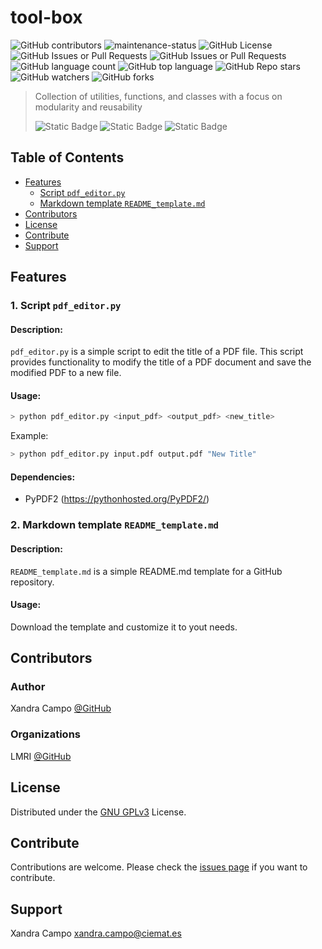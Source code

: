# tool-box

![GitHub contributors](https://img.shields.io/github/contributors/lmri-met/tool-box)
![maintenance-status](https://img.shields.io/badge/maintenance-actively--developed-brightgreen.svg)
![GitHub License](https://img.shields.io/github/license/lmri-met/tool-box)
![GitHub Issues or Pull Requests](https://img.shields.io/github/issues/lmri-met/tool-box)
![GitHub Issues or Pull Requests](https://img.shields.io/github/issues-pr/lmri-met/tool-box)
![GitHub language count](https://img.shields.io/github/languages/count/lmri-met/tool-box)
![GitHub top language](https://img.shields.io/github/languages/top/lmri-met/tool-box)
![GitHub Repo stars](https://img.shields.io/github/stars/lmri-met/tool-box)
![GitHub watchers](https://img.shields.io/github/watchers/lmri-met/tool-box)
![GitHub forks](https://img.shields.io/github/forks/lmri-met/tool-box)

> Collection of utilities, functions, and classes with a focus on modularity and reusability
> 
> ![Static Badge](https://img.shields.io/badge/Documentation-blue?link=https%3A%2F%2Fgithub.com%2Flmri-met%2Ftool-box%2Fblob%2Fmain%2FREADME.md)
> ![Static Badge](https://img.shields.io/badge/Surce_code-blue?link=https%3A%2F%2Fgithub.com%2Flmri-met%2Ftool-box)
> ![Static Badge](https://img.shields.io/badge/Contribute-blue?link=https%3A%2F%2Fgithub.com%2Flmri-met%2Ftool-box%2Fissues)

## Table of Contents
- [Features](#features)
  - [Script `pdf_editor.py`](#pdf-title)
  - [Markdown template `README_template.md`](#readme-template)
- [Contributors](#contributors)
- [License](#license)
- [Contribute](#contribute)
- [Support](#support)

<a name="features"></a>
## Features

<a name="pdf-title"></a>
### 1. Script `pdf_editor.py`
#### Description:
`pdf_editor.py` is a simple script to edit the title of a PDF file.
This script provides functionality to modify the title of a PDF document and save the modified PDF to a new file.
#### Usage:
```bash
> python pdf_editor.py <input_pdf> <output_pdf> <new_title>
```
Example:
```bash
> python pdf_editor.py input.pdf output.pdf "New Title"
```
#### Dependencies:
- PyPDF2 (https://pythonhosted.org/PyPDF2/)

<a name="readme-template"></a>
### 2. Markdown template `README_template.md`
#### Description:
`README_template.md` is a simple README.md template for a GitHub repository.
#### Usage:
Download the template and customize it to yout needs.

<a name="contributors"></a>
## Contributors
### Author
Xandra Campo [@GitHub](https://github.com/xandratxan/)
### Organizations
LMRI [@GitHub](https://github.com/lmri-met/)

<a name="license"></a>
## License
Distributed under the [GNU GPLv3](https://choosealicense.com/licenses/gpl-3.0/) License.

<a name="contribute"></a>
## Contribute
Contributions are welcome. Please check the [issues page](https://github.com/lmri-met/tool-box/issues) if you want to contribute.

<a name="support"></a>
## Support
Xandra Campo [xandra.campo@ciemat.es](mailto:xandra.campo@ciemat.es)
